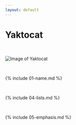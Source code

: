 ```yaml
---
layout: default
---
```


# Yaktocat 

<br>

![Image of Yaktocat](https://octodex.github.com/images/yaktocat.png)

<br>

{% include 01-name.md %}
<br>

<br>

{% include 04-lists.md %}

<br>

{% include 05-emphasis.md %}